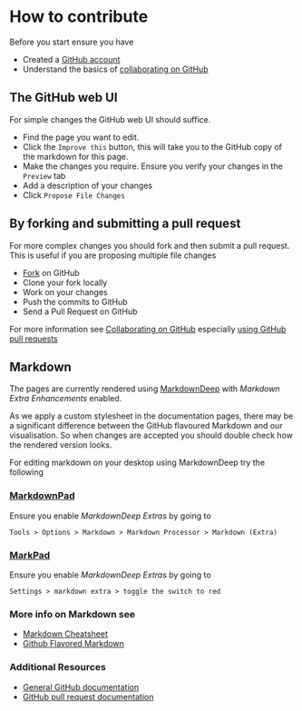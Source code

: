 # How to contribute

Before you start ensure you have

 *  Created a [GitHub account](https://github.com/signup/free)
 *	Understand the basics of [collaborating on GitHub](https://help.github.com/categories/63/articles)

## The GitHub web UI 

For simple changes the GitHub web UI should suffice.

 * Find the page you want to edit.
 * Click the `Improve this` button, this will take you to the GitHub copy of the markdown for this page.
  * Make the changes you require. Ensure you verify your changes in the `Preview` tab
 * Add a description of your changes
 * Click `Propose File Changes`
 
## By forking and submitting a pull request

For more complex changes you should fork and then submit a pull request. This is useful if you are proposing multiple file changes

 * [Fork](http://help.github.com/forking/) on GitHub
 * Clone your fork locally
 * Work on your changes
 * Push the commits to GitHub
 * Send a Pull Request on GitHub

For more information see [Collaborating on GitHub](https://help.github.com/categories/63/articles) especially [using GitHub pull requests](https://help.github.com/articles/using-pull-requests) 
 
## Markdown

The pages are currently rendered using [MarkdownDeep](http://www.toptensoftware.com/markdowndeep/) with *Markdown Extra Enhancements* enabled. 

As we apply a custom stylesheet in the documentation pages, there may be a significant difference between the GitHub flavoured Markdown and our visualisation. So when changes are accepted you should double check how the rendered version looks.

For editing markdown on your desktop using MarkdownDeep try the following

### [MarkdownPad](http://markdownpad.com/)

Ensure you enable *MarkdownDeep Extras* by going to 

    Tools > Options > Markdown > Markdown Processor > Markdown (Extra)  
	
### [MarkPad](http://code52.org/DownmarkerWPF/) 

Ensure you enable *MarkdownDeep Extras* by going to 

    Settings > markdown extra > toggle the switch to red
	
### More info on Markdown see
 
 * [Markdown Cheatsheet](https://github.com/adam-p/markdown-here/wiki/Markdown-Cheatsheet)
 * [Github Flavored Markdown](https://help.github.com/articles/github-flavored-markdown)

### Additional Resources

 * [General GitHub documentation](http://help.github.com/)
 * [GitHub pull request documentation](http://help.github.com/send-pull-requests/)
